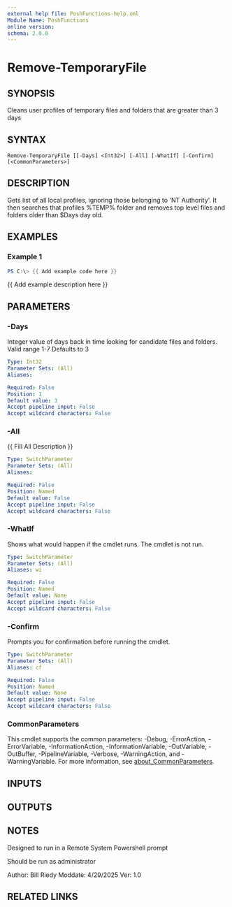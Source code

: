 ```yaml
---
external help file: PoshFunctions-help.xml
Module Name: PoshFunctions
online version:
schema: 2.0.0
---
```


# Remove-TemporaryFile

## SYNOPSIS
Cleans user profiles of temporary files and folders that are greater than 3 days

## SYNTAX

```
Remove-TemporaryFile [[-Days] <Int32>] [-All] [-WhatIf] [-Confirm] [<CommonParameters>]
```

## DESCRIPTION
Gets list of all local profiles, ignoring those belonging to 'NT Authority'.
It then searches that profiles %TEMP% folder and
removes top level files and folders older than $Days day old.

## EXAMPLES

### Example 1
```powershell
PS C:\> {{ Add example code here }}
```

{{ Add example description here }}

## PARAMETERS

### -Days
Integer value of days back in time looking for candidate files and folders.
Valid range 1-7
Defaults to 3

```yaml
Type: Int32
Parameter Sets: (All)
Aliases:

Required: False
Position: 1
Default value: 3
Accept pipeline input: False
Accept wildcard characters: False
```

### -All
{{ Fill All Description }}

```yaml
Type: SwitchParameter
Parameter Sets: (All)
Aliases:

Required: False
Position: Named
Default value: False
Accept pipeline input: False
Accept wildcard characters: False
```

### -WhatIf
Shows what would happen if the cmdlet runs.
The cmdlet is not run.

```yaml
Type: SwitchParameter
Parameter Sets: (All)
Aliases: wi

Required: False
Position: Named
Default value: None
Accept pipeline input: False
Accept wildcard characters: False
```

### -Confirm
Prompts you for confirmation before running the cmdlet.

```yaml
Type: SwitchParameter
Parameter Sets: (All)
Aliases: cf

Required: False
Position: Named
Default value: None
Accept pipeline input: False
Accept wildcard characters: False
```

### CommonParameters
This cmdlet supports the common parameters: -Debug, -ErrorAction, -ErrorVariable, -InformationAction, -InformationVariable, -OutVariable, -OutBuffer, -PipelineVariable, -Verbose, -WarningAction, and -WarningVariable. For more information, see [about_CommonParameters](http://go.microsoft.com/fwlink/?LinkID=113216).

## INPUTS

## OUTPUTS

## NOTES
Designed to run in a Remote System Powershell prompt

Should be run as administrator

Author:  Bill Riedy
Moddate: 4/29/2025
Ver:     1.0

## RELATED LINKS
